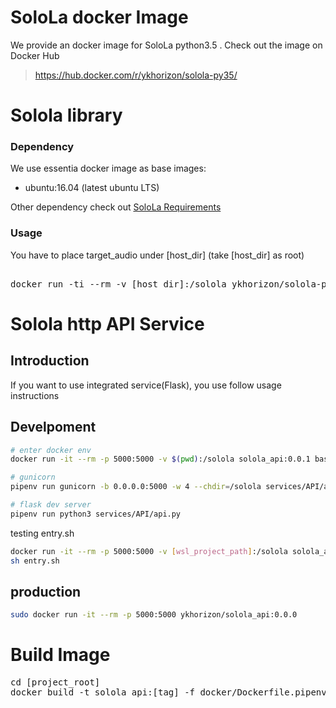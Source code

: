 # SoloLa docker Image
> 

We provide an docker image for SoloLa python3.5 . Check out the image on Docker Hub

> https://hub.docker.com/r/ykhorizon/solola-py35/

# Solola library
### Dependency

We use essentia docker image as base images:

- ubuntu:16.04 (latest ubuntu LTS)

Other dependency check out [SoloLa Requirements](https://github.com/SoloLa-Platform/SoloLa/tree/dev_version)


### Usage 
You have to place target_audio under [host_dir] (take [host_dir] as root)
<pre> 
docker run -ti --rm -v [host_dir]:/solola ykhorizon/solola-py35:prod python3 main.py [path_target_audio_with_mp3_format]
</pre>


# Solola http API Service

## Introduction
If you want to use integrated service(Flask), you use follow usage instructions

## Develpoment

```bash
# enter docker env
docker run -it --rm -p 5000:5000 -v $(pwd):/solola solola_api:0.0.1 bash

# gunicorn
pipenv run gunicorn -b 0.0.0.0:5000 -w 4 --chdir=/solola services/API/api:app

# flask dev server
pipenv run python3 services/API/api.py
```

testing entry.sh
```bash
docker run -it --rm -p 5000:5000 -v [wsl_project_path]:/solola solola_api:0.0.1
sh entry.sh
```

## production
```bash
sudo docker run -it --rm -p 5000:5000 ykhorizon/solola_api:0.0.0
```
# Build Image
<pre>
cd [project_root]
docker build -t solola_api:[tag] -f docker/Dockerfile.pipenv.dev .
</pre>